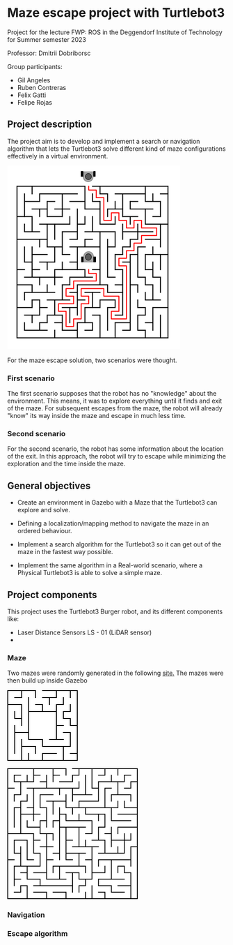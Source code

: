 # Maze escape project with Turtlebot3

Project for the lecture FWP: ROS in the Deggendorf Institute of Technology for Summer semester 2023

Professor: Dmitrii Dobriborsc

Group participants:
- Gil Angeles
- Ruben Contreras
- Felix Gatti
- Felipe Rojas

## Project description

The project aim is to develop and implement a search or navigation algorithm that lets the Turtlebot3 solve different kind of maze configurations effectively in a virtual environment.

![image](./06_images/maze_concept.png)

For the maze escape solution, two scenarios were thought.

### First scenario

The first scenario supposes that the robot has no "knowledge" about the environment. This means, it was to explore everything until it finds and exit of the maze.
For subsequent escapes from the maze, the robot will already "know" its way inside the maze and escape in much less time.

### Second scenario

For the second scenario, the robot has some information about the location of the exit. In this approach, the robot will try to escape while minimizing the exploration and the time inside the maze.


## General objectives

- Create an environment in Gazebo with a Maze that the Turtlebot3 can explore and solve.

- Defining a localization/mapping method to navigate the maze in an ordered behaviour.

- Implement a search algorithm for the Turtlebot3 so it can get out of the maze in the fastest way possible.

- Implement the same algorithm in a Real-world scenario, where a Physical Turtlebot3 is able to solve a simple maze.

## Project components

This project uses the Turtlebot3 Burger robot, and its different components like:
- Laser Distance Sensors LS - 01 (LiDAR sensor)
- 

### Maze

Two mazes were randomly generated in the following [site.](https://www.mazegenerator.net)
The mazes were then build up inside Gazebo

<img
  src="./01_Maze-Worlds/Maze_2.png"
  alt="Alt text"
  title="Small maze"
  style="display: inline-block; margin: 0 auto; max-width: 300px">

<img
  src="./01_Maze-Worlds/Maze_3.png"
  alt="Alt text"
  title="Large maze"
  style="display: inline-block; margin: 0 auto; max-width: 300px">


### Navigation



### Escape algorithm

